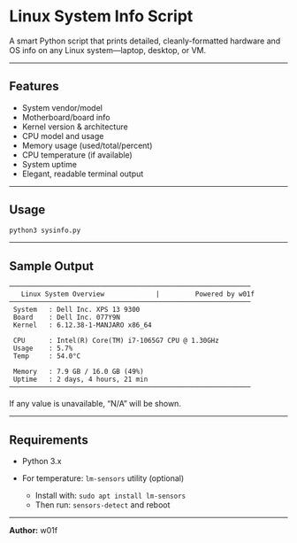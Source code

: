 # Linux System Info Script

A smart Python script that prints detailed, cleanly-formatted hardware and OS info on any Linux system—laptop, desktop, or VM.

---

## Features

- System vendor/model
- Motherboard/board info
- Kernel version & architecture
- CPU model and usage
- Memory usage (used/total/percent)
- CPU temperature (if available)
- System uptime
- Elegant, readable terminal output

---

## Usage

```bash
python3 sysinfo.py
````

---

## Sample Output

```
─────────────────────────────────────────────────────────────
   Linux System Overview             |         Powered by w01f
─────────────────────────────────────────────────────────────
 System   : Dell Inc. XPS 13 9300
 Board    : Dell Inc. 077Y9N
 Kernel   : 6.12.38-1-MANJARO x86_64

 CPU      : Intel(R) Core(TM) i7-1065G7 CPU @ 1.30GHz
 Usage    : 5.7%
 Temp     : 54.0°C

 Memory   : 7.9 GB / 16.0 GB (49%)
 Uptime   : 2 days, 4 hours, 21 min
─────────────────────────────────────────────────────────────
```

If any value is unavailable, “N/A” will be shown.

---

## Requirements

* Python 3.x
* For temperature: `lm-sensors` utility (optional)

  * Install with: `sudo apt install lm-sensors`
  * Then run: `sensors-detect` and reboot

---

**Author:** w01f
